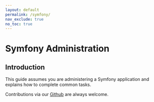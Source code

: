 ```yaml
---
layout: default
permalink: /symfony/
nav_exclude: true
no_toc: true
---
```


# Symfony Administration

## Introduction

This guide assumes you are administering a Symfony application and 
explains how to complete common tasks.

Contributions via our [Github](https://github.com/sfu-dhil) are always
welcome.
